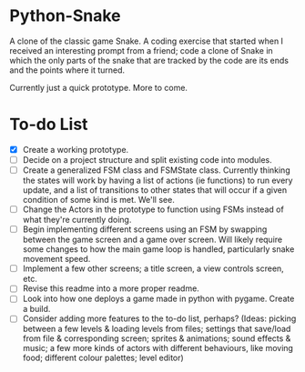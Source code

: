 # Python-Snake

A clone of the classic game Snake. A coding exercise that started when I received an interesting prompt from a friend; code a clone of Snake in which the only parts of the snake that are tracked by the code are its ends and the points where it turned.

Currently just a quick prototype. More to come.

# To-do List

* [x] Create a working prototype.
* [ ] Decide on a project structure and split existing code into modules.
* [ ] Create a generalized FSM class and FSMState class. Currently thinking the states will work by having a list of actions (ie functions) to run every update, and a list of transitions to other states that will occur if a given condition of some kind is met. We'll see.
* [ ] Change the Actors in the prototype to function using FSMs instead of what they're currently doing.
* [ ] Begin implementing different screens using an FSM by swapping between the game screen and a game over screen. Will likely require some changes to how the main game loop is handled, particularly snake movement speed.
* [ ] Implement a few other screens; a title screen, a view controls screen, etc.
* [ ] Revise this readme into a more proper readme.
* [ ] Look into how one deploys a game made in python with pygame. Create a build.
* [ ] Consider adding more features to the to-do list, perhaps? (Ideas: picking between a few levels & loading levels from files; settings that save/load from file & corresponding screen; sprites & animations; sound effects & music; a few more kinds of actors with different behaviours, like moving food; different colour palettes; level editor)
